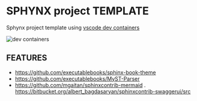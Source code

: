 # SPHYNX project TEMPLATE

Sphynx project template using [vscode dev containers](https://code.visualstudio.com/docs/remote/containers)


![dev containers](https://code.visualstudio.com/assets/docs/remote/containers/architecture-containers.png)

## FEATURES

- https://github.com/executablebooks/sphinx-book-theme
- https://github.com/executablebooks/MyST-Parser
- https://github.com/mgaitan/sphinxcontrib-mermaid
. https://bitbucket.org/albert_bagdasaryan/sphinxcontrib-swaggerui/src
